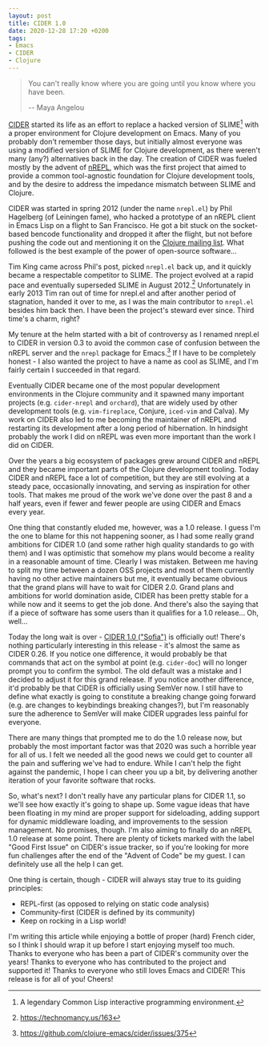 ```yaml
---
layout: post
title: CIDER 1.0
date: 2020-12-28 17:20 +0200
tags:
- Emacs
- CIDER
- Clojure
---
```


> You can't really know where you are going until you know where you have been.
>
> -- Maya Angelou

[CIDER](https://cider.mx) started its life as an effort to replace a
hacked version of SLIME[^1] with a proper environment for Clojure
development on Emacs. Many of you probably don't remember those days,
but initially almost everyone was using a modified version of SLIME
for Clojure development, as there weren't many (any?) alternatives
back in the day. The creation of CIDER was fueled mostly by the advent of
[nREPL](https://nrepl.org), which was the first project that aimed to
provide a common tool-agnostic foundation for Clojure development
tools, and by the desire to address the impedance mismatch between
SLIME and Clojure.

CIDER was started in spring 2012 (under the name `nrepl.el`) by Phil
Hagelberg (of Leiningen fame), who hacked a prototype of an nREPL
client in Emacs Lisp on a flight to San Francisco. He got a bit stuck
on the socket-based bencode functionality and dropped it after the
flight, but not before pushing the code out and mentioning it on the
[Clojure mailing
list](http://groups.google.com/group/clojure/browse_thread/thread/2bd91de7dca55ca4).
What followed is the best example of the power of open-source software...

Tim King came across Phil's post, picked `nrepl.el` back up, and it quickly became
a respectable competitor to SLIME. The project evolved at a rapid pace
and eventually superseded SLIME in August 2012.[^2] Unfortunately in
early 2013 Tim ran out of time for nrepl.el and after another period of
stagnation, handed it over to me, as I was the main
contributor to `nrepl.el` besides him back then. I have been the project's
steward ever since. Third time's a charm, right?

My tenure at the helm started with a bit of
controversy as I renamed nrepl.el to CIDER in version 0.3 to avoid the
common case of confusion between the nREPL server and the `nrepl`
package for Emacs.[^3] If I have to be completely honest - I also
wanted the project to have a name as cool as SLIME, and I'm fairly
certain I succeeded in that regard.

Eventually CIDER became one of the most popular development
environments in the Clojure community and it spawned many important
projects (e.g. `cider-nrepl` and `orchard`), that are widely
used by other development tools (e.g. `vim-fireplace`, Conjure, `iced-vim` and Calva). My work on CIDER also led to me
becoming the maintainer of nREPL and restarting its development
after a long period of hibernation. In hindsight probably the work
I did on nREPL was even more important than the work I did on CIDER.

Over the years a big ecosystem of packages grew around CIDER and nREPL
and they became important parts of the Clojure development
tooling. Today CIDER and nREPL face a lot of competition, but they are still
evolving at a steady pace, occasionally innovating, and serving as inspiration for
other tools. That makes me proud of the work we've done over the past 8 and a half years,
even if fewer and fewer people are using CIDER and Emacs every year.

One thing that constantly eluded me, however, was a 1.0 release. I
guess I'm the one to blame for this not happening sooner, as I had
some really grand ambitions for CIDER 1.0 (and some rather high
quality standards to go with them) and I was optimistic that somehow my plans would
become a reality in a reasonable amount of time.  Clearly I was
mistaken. Between me having to split my time between a dozen OSS projects
and most of them currently having no other active maintainers but me,
it eventually became obvious that the grand plans will have to wait
for CIDER 2.0. Grand plans and ambitions for world domination aside,
CIDER has been pretty stable for a while now and it seems to get the
job done. And there's also the saying that if a piece of software has
some users than it qualifies for a 1.0 release... Oh, well...

Today the long wait is over - [CIDER 1.0
("Sofia")](https://github.com/clojure-emacs/cider/releases/tag/v1.0.0)
is officially out!  There's nothing particularly interesting in this
release - it's almost the same as CIDER 0.26. If you notice one
difference, it would probably be that commands that act on the symbol
at point (e.g. `cider-doc`) will no longer prompt you to confirm the
symbol. The old default was a mistake and I decided to adjust it for
this grand release. If you notice another difference, it'd probably be
that CIDER is officially using SemVer now. I still have to define
what exactly is going to constitute a breaking change going forward (e.g.
are changes to keybindings breaking changes?), but I'm reasonably
sure the adherence to SemVer will make CIDER upgrades less painful
for everyone.

There are many things that prompted me to do the 1.0 release now, but
probably the most important factor was that 2020 was such a horrible
year for all of us. I felt we needed all the good news we could
get to counter all the pain and suffering we've had to endure. While I
can't help the fight against the pandemic, I hope I can cheer you up a
bit, by delivering another iteration of your favorite software that rocks.

So, what's next? I don't really have any particular plans for CIDER 1.1, so we'll see how exactly it's
going to shape up. Some vague ideas that have been floating in my mind are proper support for sideloading,
adding support for dynamic middleware loading, and improvements to the session management. No promises, though.
I'm also aiming to finally do an nREPL 1.0 release at some point. There are plenty of tickets
marked with the label "Good First Issue" on CIDER's issue tracker, so if you're looking for
more fun challenges after the end of the "Advent of Code" be my guest. I can definitely use all the help
I can get.

One thing is certain, though - CIDER will always stay true to its guiding principles:

* REPL-first (as opposed to relying on static code analysis)
* Community-first (CIDER is defined by its community)
* Keep on rocking in a Lisp world!

I'm writing this article while enjoying a bottle of proper (hard) French cider, so I think
I should wrap it up before I start enjoying myself too much.
Thanks to everyone who has been a part of CIDER's community over the years! Thanks to everyone who has contributed to the project and supported it! Thanks
to everyone who still loves Emacs and CIDER! This release is for all of you!
Cheers!

[^1]: A legendary Common Lisp interactive programming environment.
[^2]: <https://technomancy.us/163>
[^3]: <https://github.com/clojure-emacs/cider/issues/375>
